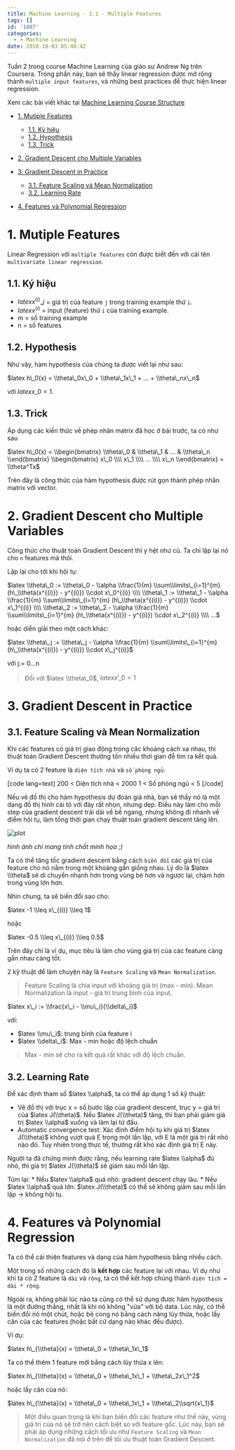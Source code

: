 ```yaml
---
title: Machine Learning - 2.1 - Multiple Features
tags: []
id: '1087'
categories:
  - - Machine Learning
date: 2018-10-03 05:48:42
---
```


Tuần 2 trong course Machine Learning của giáo sư Andrew Ng trên Coursera. Trong phần này, bạn sẽ thấy linear regression được mở rộng thành `multiple input features`, và những best practices để thực hiện linear regression.
<!-- more -->
Xem các bài viết khác tại [Machine Learning Course Structure](https://huntertran.ca/machine-learning-course/)

*   [1. Mutiple Features](#1-mutiple-features)
    
    *   [1.1. Ký hiệu](#11-ký-hiệu)
    *   [1.2. Hypothesis](#12-hypothesis)
    *   [1.3. Trick](#13-trick)
*   [2. Gradient Descent cho Multiple Variables](#2-gradient-descent-cho-multiple-variables)
*   [3. Gradient Descent in Practice](#3-gradient-descent-in-practice)
    
    *   [3.1. Feature Scaling và Mean Normalization](#31-feature-scaling-và-mean-normalization)
    *   [3.2. Learning Rate](#32-learning-rate)
*   [4. Features và Polynomial Regression](#4-features-và-polynomial-regression)

# 1. Mutiple Features

Linear Regression với `multiple features` còn được biết đến với cái tên `multivariate linear regression`.

## 1.1. Ký hiệu

*   $latex x^{(i)}\_j$ = giá trị của feature `j` trong training example thứ `i`.
*   $latex x^{(i)}$ = input (feature) thứ `i` của training example.
*   m = số training example
*   n = số features

## 1.2. Hypothesis

Như vậy, hàm hypothesis của chúng ta được viết lại như sau:

$latex h\_0(x) = \\theta\_0x\_0 + \\theta\_1x\_1 + ... + \\theta\_nx\_n$

với $latex x\_0 = 1$.

## 1.3. Trick

Áp dụng các kiến thức về phép nhân matrix đã học ở bài trước, ta có như sau

$latex h\_0(x) = \\begin{bmatrix} \\theta\_0 & \\theta\_1 & ... & \\theta\_n \\end{bmatrix} \\begin{bmatrix} x\_0 \\\\ x\_1 \\\\ ... \\\\ x\_n \\end{bmatrix} = \\theta^Tx$

Trên đây là công thức của hàm hypothesis được rút gọn thành phép nhân matrix với vector.

# 2. Gradient Descent cho Multiple Variables

Công thức cho thuật toán Gradient Descent thì y hệt như cũ. Ta chỉ lặp lại nó cho `n` features mà thôi.

Lặp lại cho tới khi hội tụ:

$latex \\theta\_0 := \\theta\_0 - \\alpha \\frac{1}{m} \\sum\\limits\_{i=1}^{m} (h\_\\theta(x^{(i)}) - y^{(i)}) \\cdot x\_0^{(i)} \\\\ \\theta\_1 := \\theta\_1 - \\alpha \\frac{1}{m} \\sum\\limits\_{i=1}^{m} (h\_\\theta(x^{(i)}) - y^{(i)}) \\cdot x\_1^{(i)} \\\\ \\theta\_2 := \\theta\_2 - \\alpha \\frac{1}{m} \\sum\\limits\_{i=1}^{m} (h\_\\theta(x^{(i)}) - y^{(i)}) \\cdot x\_2^{(i)} \\\\ ...$

hoặc diễn giải theo một cách khác:

$latex \\theta\_j := \\theta\_j - \\alpha \\frac{1}{m} \\sum\\limits\_{i=1}^{m} (h\_\\theta(x^{(i)}) - y^{(i)}) \\cdot x\_j^{(i)}$

với j:= 0...n

> Đối với $latex \\theta\_0$, $latex x^i\_0 = 1$

# 3. Gradient Descent in Practice

## 3.1. Feature Scaling và Mean Normalization

Khi các features có giá trị giao động trong các khoảng cách xa nhau, thì thuật toán Gradient Descent thường tốn nhiều thơi gian để tìm ra kết quả.

Ví dụ ta có 2 feature là `diện tích nhà` và `số phòng ngủ`:

\[code lang=text\] 200 < Diện tích nhà < 2000 1 < Số phòng ngủ < 5 \[/code\]

Nếu vẽ đồ thị cho hàm hypothesis dự đoán giá nhà, bạn sẽ thấy nó là một dạng đồ thị hình cái tô với đáy rất nhọn, nhưng dẹp. Điều này làm cho mỗi step của gradient descent trải dài về bề ngang, nhưng không đi nhanh về điểm hội tụ, làm tổng thời gian chạy thuật toán gradient descent tăng lên.

![plot](https://i.imgur.com/DA49vil.png)

_hình ảnh chỉ mang tính chất minh họa ;)_

Ta có thể tăng tốc gradient descent bằng cách `biến đổi` các giá trị của feature cho nó nằm trong một khoảng gần giống nhau. Lý do là $latex \\theta$ sẽ di chuyển nhanh hơn trong vùng bé hơn và ngược lại, chậm hơn trong vùng lớn hơn.

Nhìn chung, ta sẽ biến đổi sao cho:

$latex -1 \\leq x\_{(i)} \\leq 1$

hoặc

$latex -0.5 \\leq x\_{(i)} \\leq 0.5$

Trên đây chỉ là ví dụ, mục tiêu là làm cho vùng giá trị của các feature càng gần nhau càng tốt.

2 kỹ thuật để làm chuyện này là `Feature Scaling` và `Mean Normalization`.

> Feature Scaling là chia input với khoảng giá trị (max - min). Mean Normalization là input - giá trị trung bình của input.

$latex x\_i := \\frac{x\_i - \\mu\_i}{\\delta\_i}$

với:

*   $latex \\mu\_i$: trung bình của feature i
*   $latex \\delta\_i$: Max - min hoặc độ lệch chuẩn

> Max - min sẽ cho ra kết quả rất khác với độ lệch chuẩn.

## 3.2. Learning Rate

Để xác định tham số $latex \\alpha$, ta có thể áp dụng 1 số kỹ thuật:

*   Vẽ đồ thị với trục x = số bước lặp của gradient descent, trục y = giá trị của $latex J(\\theta)$. Nếu $latex J(\\theta)$ tăng, thì bạn phải giảm giá trị $latex \\alpha$ xuống và làm lại từ đầu.
*   Automatic convergence test: Xác định điểm hội tụ khi giá trị $latex J(\\theta)$ không vượt quá E trong một lần lặp, với E là một giá trị rất nhỏ nào đó. Tuy nhiên trong thực tế, thường rất khó xác định giá trị E này.

Người ta đã chứng minh được rằng, nếu learning rate $latex \\alpha$ đủ nhỏ, thì giá trị $latex J(\\theta)$ sẽ giảm sau mỗi lần lặp.

Túm lại: \* Nếu $latex \\alpha$ quá nhỏ: gradient descent chạy lâu. \* Nếu $latex \\alpha$ quá lớn: $latex J(\\theta)$ có thể sẽ không giảm sau mỗi lần lặp -> không hội tụ.

# 4. Features và Polynomial Regression

Ta có thể cải thiện features và dạng của hàm hypothesis bằng nhiều cách.

Một trong số những cách đó là **kết hợp** các feature lại với nhau. Ví dụ như khi ta có 2 feature là `dài` và `rộng`, ta có thể kết hợp chúng thành `diện tích = dài * rộng`.

Ngoài ra, không phải lúc nào ta cũng có thể sử dụng được hàm hypothesis là một đường thẳng, nhất là khi nó không "vừa" với bộ data. Lúc này, có thể biến đổi nó một chút, hoặc bẻ cong nó bằng cách nâng lũy thừa, hoặc lấy căn của các features (hoặc bất cứ dạng nào khác đều được).

Ví dụ:

$latex h\_{\\theta}(x) = \\theta\_0 + \\theta\_1x\_1$

Ta có thể thêm 1 feature mới bằng cách lũy thừa x lên:

$latex h\_{\\theta}(x) = \\theta\_0 + \\theta\_1x\_1 + \\theta\_2x\_1^2$

hoặc lấy căn của nó:

$latex h\_{\\theta}(x) = \\theta\_0 + \\theta\_1x\_1 + \\theta\_2\\sqrt{x\_1}$

> Một điều quan trọng là khi bạn biến đổi các feature như thế này, vùng giá trị của nó sẽ trở nên cách biệt so với feature gốc. Lúc này, bạn sẽ phải áp dụng những cách tối ưu như `Feature Scaling` và `Mean Normalization` đã nói ở trên để tối ưu thuật toán Gradient Descent.
